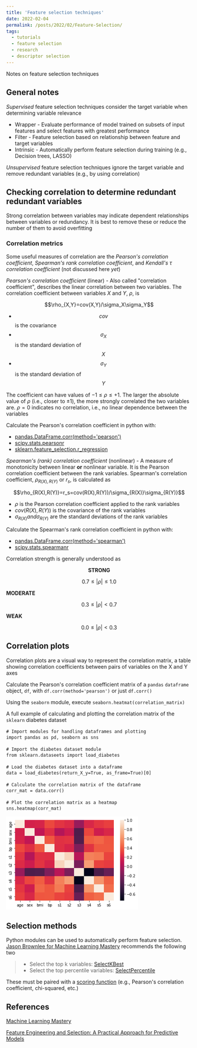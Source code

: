 ```yaml
---
title: 'Feature selection techniques'
date: 2022-02-04
permalink: /posts/2022/02/Feature-Selection/
tags:
  - tutorials
  - feature selection
  - research
  - descriptor selection
---
```


Notes on feature selection techniques

## General notes
*Supervised* feature selection techniques consider the target variable when determining variable relevance
* Wrapper - Evaluate performance of model trained on subsets of input features and select features with greatest performance
* Filter - Feature selection based on relationship between feature and target variables
* Intrinsic - Automatically perform feature selection during training (e.g., Decision trees, LASSO)

*Unsupervised* feature selection techniques ignore the target variable and remove redundant variables (e.g., by using correlation)

## Checking correlation to determine redundant redundant variables
Strong correlation between variables may indicate dependent relationships between variables or redundancy. It is best to remove these or reduce the number of them to avoid overfitting

### Correlation metrics
Some useful measures of correlation are the *Pearson's correlation coefficient*, *Spearman's rank correlation coefficient*, and *Kendall's $\tau$ correlation coefficient* (not discussed here _yet_)

*Pearson's correlation coefficient* (linear) - Also called "correlation coefficient", describes the linear correlation between two variables. The correlation coefficient between variables $X$ and $Y$, $\rho$, is

<p style="text-align: center;">$$\rho_{X,Y}=cov(X,Y)/\sigma_X\sigma_Y$$</p>

* $$cov$$ is the covariance
* $$\sigma_X$$ is the standard deviation of $$X$$
* $$\sigma_Y$$ is the standard deviation of $$Y$$

The coefficient can have values of $-1\le\rho\le+1$. The larger the absolute value of $\rho$ (i.e., closer to $\pm1$), the more strongly correlated the two variables are. $\rho=0$ indicates no correlation, i.e., no linear dependence between the variables

Calculate the Pearson's correlation coefficient in python with:
* [pandas.DataFrame.corr(method='pearson')](https://pandas.pydata.org/docs/reference/api/pandas.DataFrame.corr.html)
* [scipy.stats.pearsonr](https://docs.scipy.org/doc/scipy-0.15.1/reference/generated/scipy.stats.pearsonr.html)
* [sklearn.feature_selection.r_regression](https://scikit-learn.org/stable/modules/generated/sklearn.feature_selection.r_regression.html)

*Spearman's (rank) correlation coefficient* (nonlinear) - A measure of monotonicity between linear **or** nonlinear variable. It is the Pearson correlation coefficient between the rank variables. Spearman's correlation coefficient, $\rho_{R(X),R(Y)}$ or $r_s$, is calculated as

<p style="text-align: center;">$$\rho_{R(X),R(Y)}=r_s=cov(R(X),R(Y))/\sigma_{R(X)}\sigma_{R(Y)}$$</p>

* $\rho$ is the Pearson correlation coefficient applied to the rank variables
* $cov(R(X),R(Y))$ is the covariance of the rank variables
* $\sigma_{R(X)} and \sigma_{R(Y)}$ are the standard deviations of the rank variables

Calculate the Spearman's rank correlation coefficient in python with:
* [pandas.DataFrame.corr(method='spearman')](https://pandas.pydata.org/docs/reference/api/pandas.DataFrame.corr.html)
* [scipy.stats.spearmanr](https://docs.scipy.org/doc/scipy/reference/generated/scipy.stats.spearmanr.html)

Correlation strength is generally understood as
<p style="text-align: center;">
<b>STRONG</b>

$$0.7\le|\rho|\le1.0$$

<b>MODERATE</b>

$$0.3\le|\rho|<0.7$$

<b>WEAK</b>

$$0.0\le|\rho|<0.3$$
</p>

## Correlation plots
Correlation plots are a visual way to represent the correlation matrix, a table showing correlation coefficients between pairs of variables on the X and Y axes

Calculate the Pearson's correlation coefficient matrix of a `pandas` `dataframe` object, `df`, with `df.corr(method='pearson')` or just `df.corr()`

Using the `seaborn` module, execute `seaborn.heatmat(correlation_matrix)`

A full example of calculating and plotting the correlation matrix of the `sklearn` diabetes dataset
```
# Import modules for handling dataframes and plotting
import pandas as pd, seaborn as sns

# Import the diabetes dataset module
from sklearn.dataseets import load_diabetes

# Load the diabetes dataset into a dataframe
data = load_diabetes(return_X_y=True, as_frame=True)[0]

# Calculate the correlation matrix of the dataframe
corr_mat = data.corr()

# Plot the correlation matrix as a heatmap
sns.heatmap(corr_mat)
```
![Demo correlation heatmap](/images/demo_correlation_plot.png)

## Selection methods
Python modules can be used to automatically perform feature selection. [Jason Brownlee for Machine Learning Mastery](https://machinelearningmastery.com/feature-selection-with-real-and-categorical-data/) recommends the following two

> * Select the top k variables: [SelectKBest](https://scikit-learn.org/stable/modules/generated/sklearn.feature_selection.SelectKBest.html)
> * Select the top percentile variables: [SelectPercentile](https://scikit-learn.org/stable/modules/generated/sklearn.feature_selection.SelectPercentile.html)

These must be paired with a [scoring function](https://scikit-learn.org/stable/modules/classes.html#module-sklearn.feature_selection) (e.g., Pearson's correlation coefficient, chi-squared, etc.)

## References
[Machine Learning Mastery](https://machinelearningmastery.com/feature-selection-with-real-and-categorical-data/)

[Feature Engineering and Selection: A Practical Approach for Predictive Models](http://www.feat.engineering/intro-intro.html)
